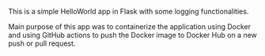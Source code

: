 This is a simple HelloWorld app in Flask with some logging functionalities.

Main purpose of this app was to containerize the application using Docker and using GitHub actions to push the Docker image to Docker Hub on a new push or pull request.